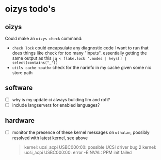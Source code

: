 # oizys todo's

## oizys

Could make an `oizys check` command:

- `check lock` could encapsulate any diagnostic code I want to run that does things like check for too many "inputs".
  essentially getting the same output as this `jq < flake.lock '.nodes | keys[] | select(contains("_"))`
- `utils cache <path>` check for the narinfo in my cache given some nix store path

## software

- [ ] why is my update ci always building llm and rofi?
- [ ] include langservers for enabled languages?

## hardware

- [ ] monitor the presence of these kernel messages on `othalan`,
      possibly resolved with latest kernel, see above
  > kernel: ucsi_acpi USBC000:00: possible UCSI driver bug 2
  > kernel: ucsi_acpi USBC000:00: error -EINVAL: PPM init failed

<!-- generated with <3 by daylinmorgan/todo -->
